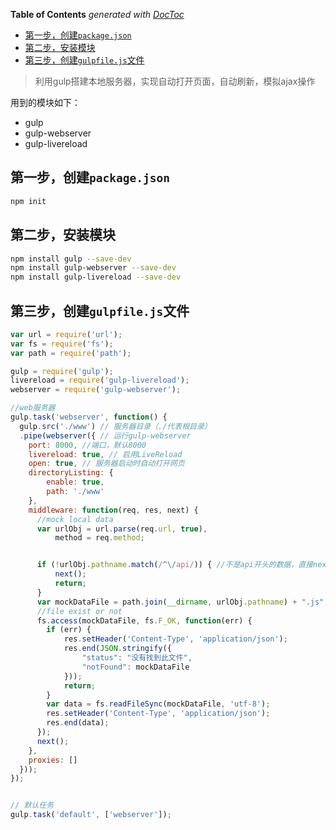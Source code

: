 <!-- START doctoc generated TOC please keep comment here to allow auto update -->
<!-- DON'T EDIT THIS SECTION, INSTEAD RE-RUN doctoc TO UPDATE -->
**Table of Contents**  *generated with [DocToc](https://github.com/thlorenz/doctoc)*

- [第一步，创建`package.json`](#%E7%AC%AC%E4%B8%80%E6%AD%A5%E5%88%9B%E5%BB%BApackagejson)
- [第二步，安装模块](#%E7%AC%AC%E4%BA%8C%E6%AD%A5%E5%AE%89%E8%A3%85%E6%A8%A1%E5%9D%97)
- [第三步，创建`gulpfile.js`文件](#%E7%AC%AC%E4%B8%89%E6%AD%A5%E5%88%9B%E5%BB%BAgulpfilejs%E6%96%87%E4%BB%B6)

<!-- END doctoc generated TOC please keep comment here to allow auto update -->

> 利用gulp搭建本地服务器，实现自动打开页面，自动刷新，模拟ajax操作

用到的模块如下：

- gulp
- gulp-webserver
- gulp-livereload

## 第一步，创建`package.json`

```bash
npm init
```

## 第二步，安装模块

```bash
npm install gulp --save-dev
npm install gulp-webserver --save-dev
npm install gulp-livereload --save-dev
```

## 第三步，创建`gulpfile.js`文件

```javascript
var url = require('url');
var fs = require('fs');
var path = require('path');

gulp = require('gulp');
livereload = require('gulp-livereload');
webserver = require('gulp-webserver');

//web服务器
gulp.task('webserver', function() {
  gulp.src('./www') // 服务器目录（./代表根目录）
  .pipe(webserver({ // 运行gulp-webserver
    port: 8000, //端口，默认8000
    livereload: true, // 启用LiveReload
    open: true, // 服务器启动时自动打开网页
    directoryListing: {
        enable: true,
        path: './www'
    },
    middleware: function(req, res, next) {
      //mock local data
      var urlObj = url.parse(req.url, true),
          method = req.method;


      if (!urlObj.pathname.match(/^\/api/)) { //不是api开头的数据，直接next
          next();
          return;
      }
      var mockDataFile = path.join(__dirname, urlObj.pathname) + ".js";
      //file exist or not
      fs.access(mockDataFile, fs.F_OK, function(err) {
        if (err) {
            res.setHeader('Content-Type', 'application/json');
            res.end(JSON.stringify({
                "status": "没有找到此文件",
                "notFound": mockDataFile
            }));
            return;
        }
        var data = fs.readFileSync(mockDataFile, 'utf-8');
        res.setHeader('Content-Type', 'application/json');
        res.end(data);
      });
      next();
    },
    proxies: []
  }));
});


// 默认任务
gulp.task('default', ['webserver']);
```
